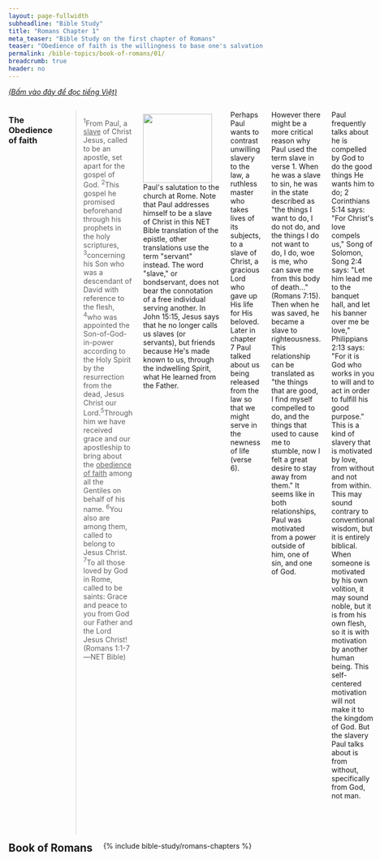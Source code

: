 ```yaml
---
layout: page-fullwidth
subheadline: "Bible Study"
title: "Romans Chapter 1"
meta_teaser: "Bible Study on the first chapter of Romans"
teaser: "Obedience of faith is the willingness to base one's salvation entirely on Christ. Salvation is to everyone who believes. God revealed the gospel from faith to faith. All have sinned and fallen short of God's glory. The creation being a witness in chapter 1 is repeated in chapter 10 \"Their voice has gone out into all the earth.\" It's the heavens who preach."
permalink: /bible-topics/book-of-romans/01/
breadcrumb: true
header: no
---
```

<!--more-->
<p style="font-style: italic;"><a href="{{ site.projectname }}/hoc-kinh-thanh/sach-ro-ma/01/">(Bấm vào đây để đọc tiếng Việt)</a></p>
<div class="row">
<div class="medium-8 columns" markdown="1">

### The Obedience of faith

> <sup>1</sup>From Paul, a <u>slave</u> of Christ Jesus, called to be an apostle, set apart for the gospel of God. <sup>2</sup>This gospel he promised beforehand through his prophets in the holy scriptures, <sup>3</sup>concerning his Son who was a descendant of David with reference to the flesh, <sup>4</sup>who was appointed the Son-of-God-in-power according to the Holy Spirit by the resurrection from the dead, Jesus Christ our Lord.<sup>5</sup>Through him we have received grace and our apostleship to bring about the <u>obedience of faith</u> among all the Gentiles on behalf of his name. <sup>6</sup>You also are among them, called to belong to Jesus Christ. <sup>7</sup>To all those loved by God in Rome, called to be saints: Grace and peace to you from God our Father and the Lord Jesus Christ! (Romans 1:1-7—NET Bible)

<div>
<p>
<img alt src="{{ site.baseurl }}/images/no-condemnation.jpg" style="border: 0px none; margin: 7px 15px 0px 0px; max-width: 100%; height: 136px; padding: 0px; float: left;">
<p style="text-align: left;">Paul's salutation to the church<span style="text-align: justify;">&nbsp;at Rome</span>. Note that Paul addresses himself to be a slave of Christ in this NET Bible translation of the epistle, other translations use the term "servant" instead. The word "slave," or bondservant, does not bear the connotation of a free individual serving another.&nbsp;<span style="text-align: justify;">In John 15:15, Jesus says that he no longer calls us slaves (or servants), but friends because He's made known to us, through the indwelling Spirit, what He learned from the Father.</span></p>
</p>
</div>

Perhaps Paul wants to contrast unwilling slavery to the law,  a ruthless master who takes lives of its subjects, to a slave of Christ, a gracious Lord who gave up His life for His beloved.  Later in chapter 7 Paul talked about us being released from the law so that we might serve in the newness of life (verse 6).

However there might be a more critical reason why Paul used the term slave in verse 1. When he was a slave to sin, he was in the state described as "the things I want to do, I do not do, and the things I do not want to do, I do, woe is me, who can save me from this body of death..." (Romans 7:15). Then when he was saved, he became a slave to righteousness. This relationship can be translated as "the things that are good, I find myself compelled to do, and the things that used to cause me to stumble, now I felt a great desire to stay away from them." It seems like in both relationships, Paul was motivated from a power outside of him, one of sin, and one of God.

Paul frequently talks about he is compelled by God to do the good things He wants him to do; 2 Corinthians 5:14 says: "For Christ's love compels us," Song of Solomon, Song 2:4 says: "Let him lead me to the banquet hall, and let his banner over me be love," Philippians 2:13 says: "For it is God who works in you to will and to act in order to fulfill his good purpose." This is a kind of slavery that is motivated by love, from without and not from within. This may sound contrary to conventional wisdom, but it is entirely biblical. When someone is motivated by his own volition, it may sound noble, but it is from his own flesh, so it is with motivation by another human being. This self-centered motivation will not make it to the kingdom of God. But the slavery Paul talks about is from without, specifically from God, not man.

The term obedience, as in "obedience of faith," in verse 5 does not hold the same meaning as the obedience of a child to his parent, or a slave to his master, or to the speed limit, etc., but in the agreement, a willingness, to submit to a new covenant, or contract, which provides a path to salvation: through faith in Christ. Thus a person's trust in Christ is an act of obedience in itself, hence the "obedience of faith." The obedience in rudimentary teaching, such as in child rearing, is not a prerequite for salvation, but the obedience of faith in this epistle is the only way to God. Christians might fail, and are allowed to fail rudimentary obedience, but cannot fail the obedience of faith, of belief in the One God has sent.

I found an excellent discussion of this very expression here:

<a href="http://www.faithalone.org/magazine/y1993/93july3.html"><u>http://www.faithalone.org/magazine/y1993/93july3.html</u></a>

Here's the conclusion of this article concerning the correct interpretation of "obedience of faith":

<p class="blockquote">Jesus called for people to believe in Him. Thus whenever anyone believes in Him, he is obeying Him. Saving faith is an act of obedience. So, you should not be bothered by the idea of faith as an act of obedience. The obedience of faith spoken of in Rom 1:5 and 16:26 does not refer to obeying all that God has commanded. No one but the Lord Jesus has done that. Rather, it refers specifically to obeying the command to believe the Gospel. If you've done that, you've exercised the obedience of faith.</p>

Based on the NET Bible Full Notes on verse 6, the "You also are among them" is a continuation from "among all the Gentiles" of the preceding verse; therefore it appears that the church at Rome is predominantly Gentiles. We may want to keep this fact in mind as we progress along this letter.

> <sup>16</sup>For I am not ashamed of the gospel, for it is Godʼs power for salvation to everyone who believes, to the Jew first and also to the Greek.  <sup>17</sup>For the righteousness of God is revealed in the gospel <u>from faith to faith</u>, just as it is written, "The righteous by faith will live." (Romans 1:16-17—NET Bible)

### Salvation to everyone who believes

This is what that sets Christianity apart from the rest of the world's religions; they always inevitably set conditions toward salvation based on a process, rituals, something to be done, some sacrifices to be made, continual and virtually never ending sanctification, with salvation—being in a state of perfection, of no further improvement required—always hovering elusively in a distant future. Christ accomplished all that is required by God so that salvation is freely available to those that believe; to enter into this agreement, covenant, with God is an obedience of faith, of believing in this manner of salvation that Paul writes about in verse 16.

### The gospel is from faith to faith

Most Christians may profess a faith based on Ephesians 2:8-9, that they're saved by grace through faith, not through something that they do or don't do that earns or cancels their salvation. But somewhere down the line faith is not enough, some argues that there has to be "fruit," or "works," that validates the faith they had initially (I wrote an article <a href="/bible-topics/meditations/the-cycle/"><u>here: The Faith-Salvation-Works Cycle</u></a> that talks about this circular reasoning that wreaks havocs in a believer's life; I have since become a much better defender for the faith). This faulty belief states that though you may have started with faith, or grace, you must continue on with works mixed in for the remainder of your life.

But here Paul says "For the righteousness of God is revealed in the gospel <u>from faith to faith</u>" in verse 17. It doesn't say from faith to works. Paul also wrote of this same principle in Galatians 3:3: "Are you so foolish? After beginning by means of the Spirit, are you now trying to finish by means of the flesh?" If works in any shape or form could not get you the righteousness of God, how is it now fit for His Kingdom? Paul reiterated this in I Corinthians 15:50 that flesh and blood, and all the works that come from it, cannot inherit the Kingdom of God.

Then Paul continues this declaration with "The righteous by faith will live,"  which he quotes from Habakkuk 2:4: "The just shall live by his faith" (KJV). It's this tiny mustard-seed faith in Him that will sustain him until that blessed day. Some will call to question your faith by asking for works, or fruits. But whom among us, even the best of us, can produce one? Who will qualify your works or fruits? I have no idea. The only thing I have is I know that I trust Christ, but what works or fruits He will produce in me, I will leave it to the skillful hands of the molder, because He knows better than me. The moment I use my works or fruits to determine my faith, I will be standing on shifting sands, because any man's work, even the one he thinks is righteous, is but filthy rags (Isaiah 64:6).

### All have sinned and fallen short of God's glory

> <sup>18</sup>For the wrath of God is revealed from heaven against all ungodliness and unrighteousness of people who suppress the truth by their unrighteousness ... <sup>32</sup>Although they fully know Godʼs righteous decree that those who practice such things deserve to die, they not only do them but also approve of those who practice them.

From verses 18 through 32 (Romans 1:18-32), Paul declared the condemnation of the unrighteous, which is really all of mankind, for all have sinned and fallen short of God's glory (Romans 3:23).  In this chapter Paul also showed that the creation is a witness of God's glory, later repeated in chapter 10: "Their voice have gone out into all the earth." It is the heavens who preach. God has made plain the evidence of His existence and divine character through what has been made: the universe and all that is in it.

{% include bible-study/bible-study-footer %}

</div><!-- /.medium-8.columns -->
<div class="bible-index medium-4 columns">
<h2 style="margin: 0px">Book of Romans</h2>
        {% include bible-study/romans-chapters %}
</div><!-- /.medium-4.columns -->
</div><!-- /.row -->
